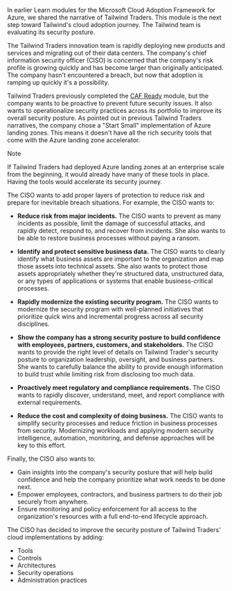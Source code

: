 In earlier Learn modules for the Microsoft Cloud Adoption Framework for Azure, we shared the narrative of Tailwind Traders. This module is the next step toward Tailwind's cloud adoption journey. The Tailwind team is evaluating its security posture.

The Tailwind Traders innovation team is rapidly deploying new products and services and migrating out of their data centers. The company's chief information security officer (CISO) is concerned that the company's risk profile is growing quickly and has become larger than originally anticipated. The company hasn't encountered a breach, but now that adoption is ramping up quickly it's a possibility.

Tailwind Traders previously completed the [CAF Ready](/azure/cloud-adoption-framework/ready/) module, but the company wants to be proactive to prevent future security issues. It also wants to operationalize security practices across its portfolio to improve its overall security posture. As pointed out in previous Tailwind Traders narratives, the company chose a "Start Small" implementation of Azure landing zones. This means it doesn't have all the rich security tools that come with the Azure landing zone accelerator.

> [!NOTE]
> If Tailwind Traders had deployed Azure landing zones at an enterprise scale from the beginning, it would already have many of these tools in place. Having the tools would accelerate its security journey.

The CISO wants to add proper layers of protection to reduce risk and prepare for inevitable breach situations. For example, the CISO wants to:

- **Reduce risk from major incidents.** The CISO wants to prevent as many incidents as possible, limit the damage of successful attacks, and rapidly detect, respond to, and recover from incidents. She also wants to be able to restore business processes without paying a ransom.

- **Identify and protect sensitive business data.** The CISO wants to clearly identify what business assets are important to the organization and map those assets into technical assets. She also wants to protect those assets appropriately whether they're structured data, unstructured data, or any types of applications or systems that enable business-critical processes.

- **Rapidly modernize the existing security program.** The CISO wants to modernize the security program with well-planned initiatives that prioritize quick wins and incremental progress across all security disciplines.

- **Show the company has a strong security posture to build confidence with employees, partners, customers, and stakeholders.** The CISO wants to provide the right level of details on Tailwind Trader's security posture to organization leadership, oversight, and business partners. She wants to carefully balance the ability to provide enough information to build trust while limiting risk from disclosing too much data.

- **Proactively meet regulatory and compliance requirements.** The CISO wants to rapidly discover, understand, meet, and report compliance with external requirements.

- **Reduce the cost and complexity of doing business.** The CISO wants to simplify security processes and reduce friction in business processes from security. Modernizing workloads and applying modern security intelligence, automation, monitoring, and defense approaches will be key to this effort.

Finally, the CISO also wants to:

- Gain insights into the company's security posture that will help build confidence and help the company prioritize what work needs to be done next.
- Empower employees, contractors, and business partners to do their job securely from anywhere.
- Ensure monitoring and policy enforcement for all access to the organization's resources with a full end-to-end lifecycle approach.

The CISO has decided to improve the security posture of Tailwind Traders' cloud implementations by adding:

- Tools
- Controls
- Architectures
- Security operations
- Administration practices
